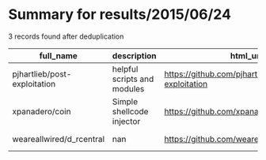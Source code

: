 
# Summary for results/2015/06/24
    
3 records found after deduplication

| full_name | description | html_url | matched_list | matched_count | pushed_at | size | stargazers_count | language | forks_count |
|------------------------------|-----------------------------|-------------------------------------------------|----------------|-----------------|---------------------------|--------|--------------------|------------|---------------|
| pjhartlieb/post-exploitation | helpful scripts and modules | https://github.com/pjhartlieb/post-exploitation | ['exploit'] | 1 | 2015-06-24 20:31:25+00:00 | 266 | 4 | PowerShell | 3 |
| xpanadero/coin | Simple shellcode injector | https://github.com/xpanadero/coin | ['shellcode'] | 1 | 2015-06-24 17:40:31+00:00 | 96 | 0 | C | 0 |
| weareallwired/d_rcentral | nan | https://github.com/weareallwired/d_rcentral | ['rce'] | 1 | 2015-06-24 20:47:46+00:00 | 152 | 0 | Ruby | 0 |
